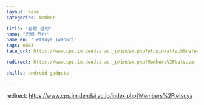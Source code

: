 ```yaml
---
layout: base
categories: member

title: "岩堀 哲也"
name: "岩堀 哲也"
name_en: "Tetsuya Iwahori"
tags: ob03
face_url: https://www.cps.im.dendai.ac.jp/index.php?plugin=attach&refer=Members&openfile=nowprinting.png

redirect: https://www.cps.im.dendai.ac.jp/index.php?Members%2Ftetsuya

skills: android gadgets

---
```


redirect: https://www.cps.im.dendai.ac.jp/index.php?Members%2Ftetsuya
